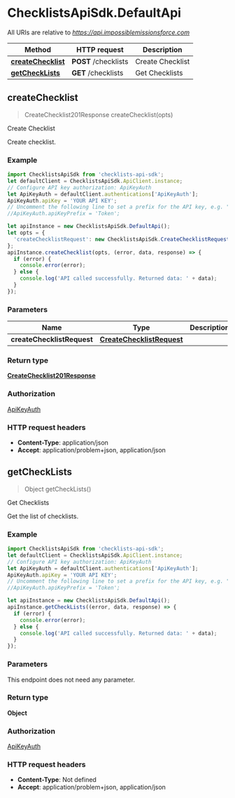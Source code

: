 # ChecklistsApiSdk.DefaultApi

All URIs are relative to *https://api.impossiblemissionsforce.com*

Method | HTTP request | Description
------------- | ------------- | -------------
[**createChecklist**](DefaultApi.md#createChecklist) | **POST** /checklists | Create Checklist
[**getCheckLists**](DefaultApi.md#getCheckLists) | **GET** /checklists | Get Checklists



## createChecklist

> CreateChecklist201Response createChecklist(opts)

Create Checklist

Create checklist.

### Example

```javascript
import ChecklistsApiSdk from 'checklists-api-sdk';
let defaultClient = ChecklistsApiSdk.ApiClient.instance;
// Configure API key authorization: ApiKeyAuth
let ApiKeyAuth = defaultClient.authentications['ApiKeyAuth'];
ApiKeyAuth.apiKey = 'YOUR API KEY';
// Uncomment the following line to set a prefix for the API key, e.g. "Token" (defaults to null)
//ApiKeyAuth.apiKeyPrefix = 'Token';

let apiInstance = new ChecklistsApiSdk.DefaultApi();
let opts = {
  'createChecklistRequest': new ChecklistsApiSdk.CreateChecklistRequest() // CreateChecklistRequest | 
};
apiInstance.createChecklist(opts, (error, data, response) => {
  if (error) {
    console.error(error);
  } else {
    console.log('API called successfully. Returned data: ' + data);
  }
});
```

### Parameters


Name | Type | Description  | Notes
------------- | ------------- | ------------- | -------------
 **createChecklistRequest** | [**CreateChecklistRequest**](CreateChecklistRequest.md)|  | [optional] 

### Return type

[**CreateChecklist201Response**](CreateChecklist201Response.md)

### Authorization

[ApiKeyAuth](../README.md#ApiKeyAuth)

### HTTP request headers

- **Content-Type**: application/json
- **Accept**: application/problem+json, application/json


## getCheckLists

> Object getCheckLists()

Get Checklists

Get the list of checklists.

### Example

```javascript
import ChecklistsApiSdk from 'checklists-api-sdk';
let defaultClient = ChecklistsApiSdk.ApiClient.instance;
// Configure API key authorization: ApiKeyAuth
let ApiKeyAuth = defaultClient.authentications['ApiKeyAuth'];
ApiKeyAuth.apiKey = 'YOUR API KEY';
// Uncomment the following line to set a prefix for the API key, e.g. "Token" (defaults to null)
//ApiKeyAuth.apiKeyPrefix = 'Token';

let apiInstance = new ChecklistsApiSdk.DefaultApi();
apiInstance.getCheckLists((error, data, response) => {
  if (error) {
    console.error(error);
  } else {
    console.log('API called successfully. Returned data: ' + data);
  }
});
```

### Parameters

This endpoint does not need any parameter.

### Return type

**Object**

### Authorization

[ApiKeyAuth](../README.md#ApiKeyAuth)

### HTTP request headers

- **Content-Type**: Not defined
- **Accept**: application/problem+json, application/json

